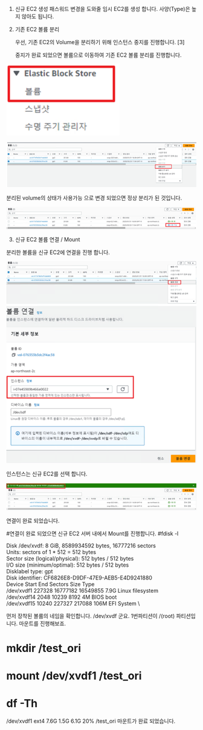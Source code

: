 1. 신규 EC2 생성
패스워드 변경을 도와줄 임시 EC2를 생성 합니다.
사양(Type)은 높지 않아도 됩니다.


2. 기존 EC2 볼륨 분리

    우선, 기존 EC2의 Volume을 분리하기 위해 인스턴스 중지를 진행합니다. [3]

    중지가 완료 되었으면 볼륨으로 이동하여 기존 EC2 볼륨 분리를 진행합니다.

![](img/i47g.png)

![](img/i46g.png)

분리된 volume의 상태가 사용가능 으로 변경 되었으면 정상 분리가 된 것입니다.


![](img/2024-04-17-14-48-49.png)


3. 신규 EC2 볼륨 연결 / Mount

분리한 볼륨을 신규 EC2에 연결을 진행 합니다.

![](img/2024-04-17-14-49-27.png)


인스턴스는 신규 EC2를 선택 합니다.

![](img/2024-04-17-14-50-12.png)


연결이 완료 되었습니다.


#연결이 완료 되었으면 신규 EC2 서버 내에서 Mount를 진행합니다. 
#fdisk -l

Disk /dev/xvdf: 8 GiB, 8589934592 bytes, 16777216 sectors \
Units: sectors of 1 * 512 = 512 bytes \
Sector size (logical/physical): 512 bytes / 512 bytes \
I/O size (minimum/optimal): 512 bytes / 512 bytes \
Disklabel type: gpt \
Disk identifier: CF6826E8-D9DF-47E9-AEB5-E4D9241880 \
Device       Start      End  Sectors  Size Type \
/dev/xvdf1  227328 16777182 16549855  7.9G Linux filesystem \
/dev/xvdf14   2048    10239     8192    4M BIOS boot \
/dev/xvdf15  10240   227327   217088  106M EFI System \





먼저 장착된 볼륨의 네임을 확인합니다.
/dev/xvdf 군요. 1번파티션이 /(root) 파티션입니다.
마운트를 진행해보죠.
# mkdir /test_ori
# mount /dev/xvdf1 /test_ori
# df -Th
/dev/xvdf1     ext4     7.6G  1.5G  6.1G  20% /test_ori
마운트가 완료 되었습니다.

